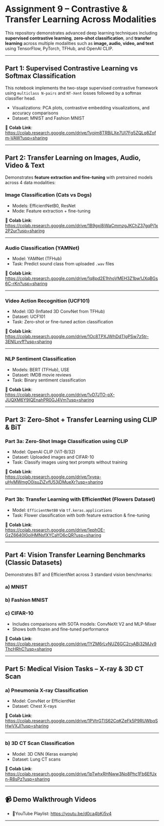 # Assignment 9 – Contrastive & Transfer Learning Across Modalities  
This repository demonstrates advanced deep learning techniques including **supervised contrastive learning**, **zero-shot classification**, and **transfer learning** across multiple modalities such as **image, audio, video, and text** using TensorFlow, PyTorch, TFHub, and OpenAI CLIP.

---

## Part 1: Supervised Contrastive Learning vs Softmax Classification

This notebook implements the two-stage supervised contrastive framework using `multiclass N-pairs` and `NT-Xent` losses followed by a softmax classifier head.

- Visualizations: PCA plots, contrastive embedding visualizations, and accuracy comparisons
- Dataset: MNIST and Fashion MNIST

🔗 **Colab Link**:  
https://colab.research.google.com/drive/1yojm8TRBjLXe7UI7Fg5ZQLq8Zofm-VAW?usp=sharing

---

## Part 2: Transfer Learning on Images, Audio, Video & Text

Demonstrates **feature extraction and fine-tuning** with pretrained models across 4 data modalities:

### Image Classification (Cats vs Dogs)

- Models: EfficientNetB0, ResNet
- Mode: Feature extraction + fine-tuning

🔗 **Colab Link**:  
https://colab.research.google.com/drive/1B9gxi8iWaCmmzgJKChZ37gqPj1x2P2ur?usp=sharing

---

### Audio Classification (YAMNet)

- Model: YAMNet (TFHub)
- Task: Predict sound class from uploaded `.wav` files

🔗 **Colab Link**:  
https://colab.research.google.com/drive/1q8pd2E1hhoVMEH3Z1bw1JXqBGs6C-rKn?usp=sharing

---

### Video Action Recognition (UCF101)

- Model: I3D (Inflated 3D ConvNet from TFHub)
- Dataset: UCF101
- Task: Zero-shot or fine-tuned action classification

🔗 **Colab Link**:  
https://colab.research.google.com/drive/1Oc8TPXJWhDdTlgPSw7z5tr-3ENlLvvff?usp=sharing

---

###  NLP Sentiment Classification

- Models: BERT (TFHub), USE
- Dataset: IMDB movie reviews
- Task: Binary sentiment classification

🔗 **Colab Link**:  
https://colab.research.google.com/drive/1vD7JTO-pX-JUQXM6Y9IQEnahPR0GJ4Vm?usp=sharing

---

##  Part 3: Zero-Shot + Transfer Learning using CLIP & BiT

###  Part 3a: Zero-Shot Image Classification using CLIP

- Model: OpenAI CLIP (ViT-B/32)
- Dataset: Uploaded images and CIFAR-10
- Task: Classify images using text prompts without training

🔗 **Colab Link**:  
https://colab.research.google.com/drive/1xyea-uHyMWmgO0isuZiZvfU53jDMueXr?usp=sharing

---

###  Part 3b: Transfer Learning with EfficientNet (Flowers Dataset)

- Model: `EfficientNetB0` via `tf.keras.applications`
- Task: Flower classification with both feature extraction & fine-tuning

🔗 **Colab Link**:  
https://colab.research.google.com/drive/1ephOE-GzZ6640I0oIHMNsfXYCaYO6cQR?usp=sharing

---

##  Part 4: Vision Transfer Learning Benchmarks (Classic Datasets)

Demonstrates BiT and EfficientNet across 3 standard vision benchmarks:

### a) MNIST  
### b) Fashion MNIST  
### c) CIFAR-10  

- Includes comparisons with SOTA models: ConvNeXt V2 and MLP-Mixer
- Shows both frozen and fine-tuned performance

🔗 **Colab Link**:  
https://colab.research.google.com/drive/1YZM6rLvNUZ6GC2cyABj32MJv9ThcHRhC?usp=sharing

---

##  Part 5: Medical Vision Tasks – X-ray & 3D CT Scan

### a) Pneumonia X-ray Classification

- Model: ConvNet or EfficientNet
- Dataset: Chest X-rays

🔗 **Colab Link**:  
https://colab.research.google.com/drive/1PVtrGTlS62CqKZeFk5P9RUWbqSHwVXJl?usp=sharing

---

### b) 3D CT Scan Classification

- Model: 3D CNN (Keras example)
- Dataset: Lung CT scans

🔗 **Colab Link**:  
https://colab.research.google.com/drive/1pTwhxRHNww3No8Phc1Fb6EfUxn-R8sPz?usp=sharing

---

## 📹 Demo Walkthrough Videos

- 🎥YouTube Playlist: https://youtu.be/d0ca4bKi5v4

---

